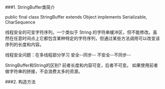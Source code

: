 ###1. StringBuffer类简介

public final class StringBuffer
extends Object
implements Serializable, CharSequence

线程安全的可变字符序列。一个类似于 String 的字符串缓冲区，但不能修改。虽然在任意时间点上它都包含某种特定的字符序列，但通过某些方法调用可以改变该序列的长度和内容。 

线程安全问题：在多线程部分学习
安全--同步--
不安全--不同步--

StringBuffer和String的区别?
前者长度和内容可变，后者不可变。
如果使用前者做字符串的拼接，不会浪费太多的资源。

###2. 构造方法